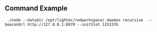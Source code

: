 ## Command Example

     ./node --datadir /opt/lightec/redworkspace/.daemon recursive  --beaconUrl http://127.0.0.1:8970 --initSlot 1253376

